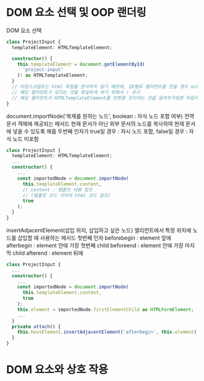 # DOM 요소 선택 및 OOP 랜더링

DOM 요소 선택
```ts
class ProjectInput {
  templateElement: HTMLTemplateElement;

  constructor() {
    this.templateElement = document.getElementById(
      'project-input'
    )! as HTMLTemplateElement;
  }
  // 타입스크립트는 html 파일을 분석하지 않기 때문에, ID별로 엘리먼트를 얻을 경우 null로 산출
  // 해당 엘리먼트가 있다는 것을 확실하게 하기 위해서 ! 추가
  // 해당 엘리먼트가 HTMLTemplateElement를 반환할 것이라는 것을 알려주기위한 타입캐스팅 추가 
}
```

document.importNode('복제를 원하는 노드', boolean : 자식 노드 포함 여부)
전역 문서 객체에 제공되는 메서드
현재 문서가 아닌 외부 문서의 노드를 복사하여 현재 문서에 넣을 수 있도록 해줌
두번째 인자가 true일 경우 : 자시 노드 포함, false일 경우 : 자식 노드 미포함

```ts
class ProjectInput {
  templateElement: HTMLTemplateElement;
  ...
  constructor() {
    ...
    const importedNode = document.importNode(
      this.templateElement.content,
      // content : 템플릿 내용 참조
      // (템플릿 코드 사이의 html 코드 참조)
      true
    );
  }
}
```

insertAdjacentElement(삽입 위치, 삽입하고 싶은 노드)
엘리먼트에서 특정 위치에 노드를 삽입할 때 사용하는 메서드
첫번째 인자
beforebegin	: element 앞에 
afterbegin : element 안에 가장 첫번째 child
beforeend : element 안에 가장 마지막 child
afterend : element 뒤에

```ts
class ProjectInput {
  ...
  constructor() {
    ...
    const importedNode = document.importNode(
      this.templateElement.content,
      true
    );
    this.element = importedNode.firstElementChild as HTMLFormElement;
    ...
  }
  private attach() {
    this.hostElement.insertAdjacentElement('afterbegin', this.element);
  }
}
```

# DOM 요소와 상호 작용
